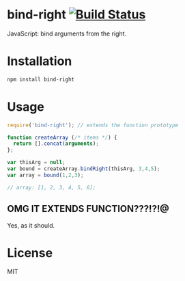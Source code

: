 bind-right [![Build Status](https://travis-ci.org/tjmehta/bind-right.png)](https://travis-ci.org/tjmehta/bind-right)
==========

JavaScript: bind arguments from the right.

# Installation

```bash
npm install bind-right
```

# Usage

```js
require('bind-right'); // extends the function prototype

function createArray (/* items */) {
  return [].concat(arguments);
};

var thisArg = null;
var bound = createArray.bindRight(thisArg, 3,4,5);
var array = bound(1,2,3);

// array: [1, 2, 3, 4, 5, 6];
```

## OMG IT EXTENDS FUNCTION???!?!@

Yes, as it should.

# License

MIT
